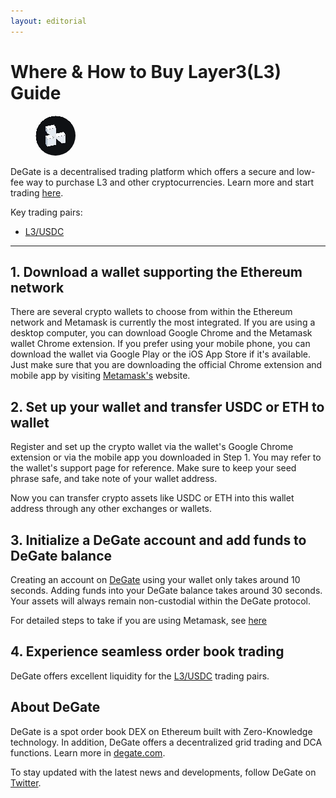 ```yaml
---
layout: editorial
---
```


# Where & How to Buy Layer3(L3) Guide

<figure><img src="../.gitbook/assets/l3_0x88909d489678dd17aa6d9609f89b0419bf78fd9a1723703377626.jpg" alt="L3" width="64" style="border-radius: 50%;"><figcaption></figcaption></figure>

DeGate is a decentralised trading platform which offers a secure and low-fee way to purchase L3 and other cryptocurrencies. Learn more and start trading [here](https://app.degate.com/trade/USDC/0x88909d489678dd17aa6d9609f89b0419bf78fd9a?utm_source=howtobuy).&#x20;

Key trading pairs:

* [L3/USDC](https://app.degate.com/trade/USDC/0x88909d489678dd17aa6d9609f89b0419bf78fd9a?utm_source=howtobuy)

***

## 1. Download a wallet supporting the Ethereum network

There are several crypto wallets to choose from within the Ethereum network and Metamask is currently the most integrated. If you are using a desktop computer, you can download Google Chrome and the Metamask wallet Chrome extension. If you prefer using your mobile phone, you can download the wallet via Google Play or the iOS App Store if it's available. Just make sure that you are downloading the official Chrome extension and mobile app by visiting [Metamask's](https://metamask.io/) website.

## 2. Set up your wallet and transfer USDC or ETH to wallet

Register and set up the crypto wallet via the wallet's Google Chrome extension or via the mobile app you downloaded in Step 1. You may refer to the wallet's support page for reference. Make sure to keep your seed phrase safe, and take note of your wallet address.&#x20;

Now you can transfer crypto assets like USDC or ETH into this wallet address through any other exchanges or wallets.

## 3. Initialize a DeGate account and add funds to DeGate balance

Creating an account on [DeGate](https://app.degate.com/?utm_source=L3_howtobuy) using your wallet only takes around 10 seconds. Adding funds into your DeGate balance takes around 30 seconds. Your assets will always remain non-custodial within the DeGate protocol.

For detailed steps to take if you are using Metamask, see [here](https://docs.degate.com/v/product_en/main-features/wallet-connectivity/metamask)

## 4. Experience seamless order book trading

DeGate offers excellent liquidity for the [L3/USDC](https://app.degate.com/trade/USDC/0x88909d489678dd17aa6d9609f89b0419bf78fd9a?utm_source=howtobuy) trading pairs.&#x20;

## About DeGate

DeGate is a spot order book DEX on Ethereum built with Zero-Knowledge technology. In addition, DeGate offers a decentralized grid trading and DCA functions. Learn more in [degate.com](https://degate.com/?utm_source=L3_howtobuy).

To stay updated with the latest news and developments, follow DeGate on [Twitter](https://twitter.com/degatedex).
